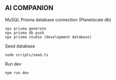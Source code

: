 ## AI COMPANION

MySQL Prisma database connection (Planetscale db)

```
npx prisma generate
npx prisma db push
npx prisma studio (development database)
```

Seed database

```
node scripts/seed.ts
```

Run dev

```
npm run dev
```

